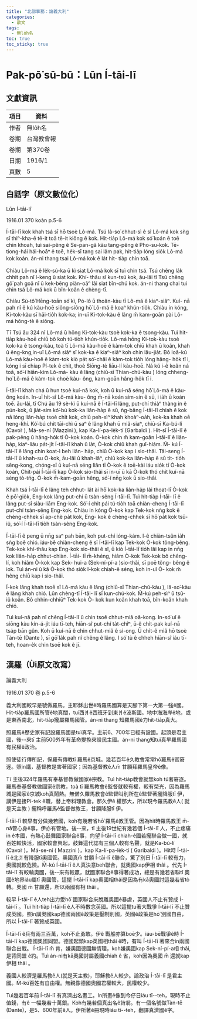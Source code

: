 ```yaml
---
title: "北部事務：論義大利"
categories:
  - 散文
tags:
  - 無lo̍h名
toc: true
toc_sticky: true
---
```


# Pak-pō͘ sū-bū：Lūn Í-tāi-lī

## 文獻資訊

| 項目 | 資料 |
|---|---|
| 作者 | 無lo̍h名 |
| 卷期 | 台灣教會報 |
| 卷期 | 第370卷 |
| 日期 | 1916/1 |
| 頁數 | 5 |

## 白話字（原文數位化）

Lūn Í-tāi-lī

1916.01 370 koàn p.5-6

Í-tāi-lī kok khah tsá sī hō tsoè Lô-má. Tsú Iâ-so͘ chhut-sì ê sî Lô-má kok sǹg sī thiⁿ-kha-ē tē-it toā tē-it kiông ê kok. Hit-tia̍p Lô-má kok só͘ koán ê toē chin khoah, tuì sai-pêng ê Se-pan-gâ kàu tang-pêng ê Pho-su-kok. Tē-tiong-hái hái-hoāⁿ ê toē, he̍k-sī tang sai lâm pak, hit-tia̍p lóng sio̍k Lô-má kok koán. án-ni thang tsai Lô-má kok ê la̍t hit- tia̍p chin toā.

Chiàu Lô-má ê le̍k-sú-ka ū kì siat Lô-má kok sī tuì chin tsá. Tsú chêng la̍k chhit pah nî í-keng ū siat kok. Khí- thâu sī kun-tsú kok, āu-lâi tī Tsú chêng gō͘ pah goā nî ū kek-bēng piàn-oāⁿ lâi siat bîn-chú kok. án-ni thang chai tuì chin tsá Lô-má kok ū bîn-koân ê chèng-tī.

Chiàu Sù-tô͘ Hēng-toān só͘ kì, Pó-lô ū thoân-kàu tī Lô-má ê kiaⁿ-siâⁿ. Kuí- nā pah nî ê kú kàu-hoē siông-siông hō͘ Lô-má ê koaⁿ khún-tio̍k. Chiàu in kóng, Ki-tok-kàu sī hāi-tio̍h kok-ka; in-uī Ki-tok-kàu ê lâng m̄ kam-goān pài Lô- má hông-tè ê siōng.

Tī Tsú āu 324 nî Lô-má ū hōng Ki-tok-kàu tsoè kok-ka ê tsong-kàu. Tuì hit-tia̍p kàu-hoē chiū bô koh tú-tio̍h khún-tio̍k. Lô-má hōng Ki-tok-kàu tsoè kok-ka ê tsong-kàu, toà tī Lô-má kàu-hoē ê kàm-tok chiū khah ū koân, khah ū êng-kng,in-uī Lô-má siâⁿ sī kok-ka ê kiaⁿ-siâⁿ koh chin lāu-jia̍t. Bô loā-kú Lô-má kàu-hoē ê kàm-tok kiò pa̍t só͘-chāi ê kàm-tok tio̍h lóng hâng- ho̍k tī i, kóng i sī chiap Pí-tek ê chit, thoè Siōng-tè liāu-lí kàu-hoē. Ná kú i-ê koân ná toā, só͘-í hiān-kim Lô-má- kàu ê lâng (chiū-sī Thian-chú-kàu ) lóng chheng-ho͘ Lô-má ê kàm-tok choè kàu- ông, kam-goān hâng-ho̍k tī i.

Í-tāi-lī khah chá ū hun tsoè kuí-nā kok, koh ū kuí-nā séng hō͘ Lô-má ê kàu-ông koán. In-uī hit-sî Lô-má kàu- ông m̄-nā koán sim-sin ê sū, i ia̍h ū koán toē. āu-lâi, tī Chú āu 19 sè-kì ū kuí-nā ê Í-tāi-lī lâng, put-chí thiàⁿ thàng in ê pún-kok, ū jia̍t-sim kó͘-bú kok-ka liân-ha̍p ê sū, ǹg-bāng Í-tāi-lī chiah ê kok nā lóng liân-ha̍p tsoè chi̍t kok, chiū peh-sìⁿ khah khoàⁿ-oa̍h, kok-ka khah oē heng-khí. Kó͘-bú chit tāi-chì ū saⁿ ê lâng khah ū miâ-siaⁿ, chiū-sī Ka-bú-lí (Cavo͘r ), Má-se-ní (Mazzini ), kap Ka-lí-pa-le̍k-tí (Garbaldi ). Hit-sî Í-tāi-lī ê pak-pêng ū hâng-ho̍k tī Ò-kok koán. Ò-kok chin m̄ kam-goān Í-tāi-lī ê liân-ha̍p, kiaⁿ-liáu pa̍t-ji̍t Í-tāi-lī khah ū la̍t, Ò-kok chiū khah guî-hiám. M̄- kú Í-tāi-lī ê lâng chin koat-ì beh liân- ha̍p, chiū Ò-kok kap i sio-thâi. Tāi-seng Í-tāi-lī ū khah-su Ò-kok, āu-lâi ū khah-iâⁿ, chiū kok-ka liân-ha̍p ê sū tit- tio̍h sêng-kong, chóng-sī ū kuí-nā séng liân tī Ò-kok ê toē-kài iáu sio̍k tī Ò-kok koán, Chit-pái Í-tāi-lī kap Ò-kok sio-thâi sī in-uī ū kā Ò-kok thó chit kuí-nā séng tò-tńg. Ò-kok m̄-kam-goān hêng, só͘-í nn̄g kok ū sio-thâi.

Khah tsá Í-tāi-lī ê lâng teh chhut- la̍t ài hō͘ kok-ka liân-ha̍p lâi thoat-lī Ò-kok ê pō͘-gio̍k, Eng-kok lâng put-chí ū tsàn-sêng Í-tāi-lī. Tuì hit-tia̍p Í-tāi- lī ê lâng put-sî siàu-liām Eng-kok. Só͘-í chit pái tú-tio̍h toā chiàn-cheng Í-tāi-lī put-chí tsàn-sêng Eng-kok. Chiàu in kóng Ò-kok kap Tek-kok nn̄g kok ê chèng-chhek sī ap-chè pa̍t kok, Eng- kok ê chèng-chhek sī hō͘ pa̍t kok tsū- iû, só͘-í Í-tāi-lī tio̍h tsàn-sêng Eng-kok.

Í-tāi-lī ê peng ū nn̄g saⁿ pah bān, koh put-chí ióng-kám. I-ê chiàn-tsûn ia̍h sǹg boē chió. iáu-bē chiàn-cheng ê sî Í-tāi-lī kap Tek-kok Ò-kok tông-bêng. Tek-kok khí-thâu kap Eng-kok sio-thâi ê sî, ū kiò Í-tāi-lī tio̍h lâi kap in nn̄g kok liân-ha̍p chhut-chiàn. Í-tāi- lī m̄-khéng, hiâm Ò-kok Tek-kok bô chêng-lí, koh hiâm Ò-kok kap Sek- hui-a (Sek-ní-pí-a )sio-thâi, sī poē tông- bêng ê iok. Tuì án-ni ū kā Ò-kok thó sio̍k I-kok chiah-ê séng, koh in-uī Ò- kok m̄ hêng chiū kap i sio-thâi.

Í-kok lâng khah tsoē sī Lô-má kàu ê lâng (chiū-sī Thian-chú-kàu ), Iâ-so͘-kàu ê lâng khah chió. Lūn chèng-tī Í-tāi- lī sī kun-chú-kok. M̄-kú peh-sìⁿ ū tsū- iû koân. Bô chhin-chhiūⁿ Tek-kok Ò- kok kun koân khah toā, bîn-koân khah chió.

Tuì kuí-nā pah nî chêng Í-tāi-lī ū chin tsoē chhut-miâ oā-kong. In-só͘ uī ê siōng kàu kin-á-ji̍t iáu tī-teh, hiān-sî put-chí ta̍t-chîⁿ, ū-ê chi̍t-pak kuí-nā tsa̍p bān gûn. Koh ū kuí-nā ê chin chhut-miâ ê si-ong. Ū chi̍t-ê miâ hō tsoè Tàn-tē (Dante ), sī gō͘ la̍k pah nî chêng ê lâng. I só͘ tù ê chheh hiān-sî iáu tī-teh, hoan-e̍k chin tsoē kok ê jī.

## 漢羅（Ùi原文改寫）

論義大利

1916.01 370 卷 p.5-6

義大利國較早是號做羅馬。主耶穌出世ê時羅馬國算是天腳下第一大第一強ê國。Hit-tia̍p羅馬國所管ê地真闊，tuì西爿ê西班牙到東爿ê波斯國。地中海海岸ê地，或是東西南北，hit-tia̍p攏屬羅馬國管。án-ni thang 知羅馬國ê力hit-tia̍p真大。

照羅馬ê歷史家有記設羅馬國是tuì真早。主前6、700年已經有設國。起頭是君主國，後--來tī 主前500外年有革命變換來設民主國。án-ni thang知tuì真早羅馬國有民權ê政治。

照使徒行傳所記，保羅有傳教tī 羅馬ê京城。幾若百年ê久教會常常hō͘羅馬ê官窘逐。照in講，基督教是害著國家；因為基督教ê人m̄ 甘願拜羅馬皇帝ê像。

Tī 主後324年羅馬有奉基督教做國家ê宗教。Tuì hit-tia̍p教會就無koh tú著窘逐。羅馬奉基督教做國家ê宗教，toà tī 羅馬教會ê監督就較有權，較有榮光，因為羅馬城是國家ê京城koh真鬧熱。無偌久羅馬教會ê監督叫別所在ê監督著攏降服tī 伊，講伊是接Pí-tek ê職，替上帝料理教會。那久伊ê 權那大，所以現今羅馬教ê人( 就是天主教 ) 攏稱呼羅馬ê監督做教王，甘願降服tī 伊。

Í-tāi-lī 較早有分做幾若國，koh有幾若省hō͘ 羅馬ê教王管。因為hit時羅馬教王 m̄-nā管心身ê事，伊亦有管地。後--來，tī 主後19世紀有幾若個 Í-tāi-lī 人，不止疼痛in ê本國，有熱心鼓舞國家聯合ê事，向望 Í-tāi-lī chiah-ê國若攏聯合做一國，就百姓較快活，國家較會興起。鼓舞這代誌有三個人較有名聲，就是Ka-bú-lí (Cavo͘r )，Má-se-ní ( Mazzini )，kap Ka-lí-pa-le̍k-tí ( Garibaldi )。Hit時 Í-tāi-lī ê北爿有降服tī奧國管。奧國真m̄ 甘願 Í-tāi-lī ê聯合，驚了別日 Í-tāi-lī 較有力，奧國就較危險。M̄-kú Í-tāi-lī ê人真決意beh聯合，就奧國kap伊相 thâi 。代先 Í-tāi-lī 有較輸奧國，後--來有較贏，就國家聯合ê事得著成功，總是有幾若省聯tī 奧國ê地界iáu屬tī 奧國管，這擺 Í-tāi-lī kap奧國相thâi是因為有kā奧國討這幾若省tò轉。奧國 m̄ 甘願還，所以兩國有相 thâi 。

較早 Í-tāi-lī ê人teh出力愛hō͘ 國家聯合來脫離奧國ê暴虐，英國人不止有贊成 Í-tāi-lī 。Tuì hit-tia̍p Í-tāi-lī ê人不時數念英國。所以這擺tu著大戰爭 Í-tāi-lī 不止贊成英國。照in講奧國kap德國兩國ê政策是壓制別國，英國ê政策是hō͘ 別國自由，所以 Í-tāi-lī 著贊成英國。

Í-tāi-lī ê兵有兩三百萬，koh不止勇敢。伊ê 戰船亦算boē少。iáu-bē戰爭ê時 Í-tāi-lī kap德國奧國同盟。德國起頭kap英國相thâi ê時，有叫 Í-tāi-lī 著來合in兩國聯合出戰。 Í-tāi-lī m̄ 肯，嫌奧國德國無情理，koh嫌奧國kap Sek-ní-pí-a相 thâi,是背同盟 ê約。Tuì án-ni有kā奧國討屬義國chiah ê 省，koh因為奧國 m̄ 還就kap伊相 thâi 。

義國人較濟是羅馬教ê人(就是天主教)，耶穌教ê人較少。論政治 Í-tāi-lī 是君主國。M̄-kú百姓有自由權。無親像德國奧國君權較大，民權較少。

Tuì幾若百年前 Í-tāi-lī 有真濟出名畫工。In所畫ê像到今仔日iáu tī--teh，現時不止值錢，有ê 一幅幾若十萬銀。Koh有幾若個真出名ê詩翁。有一個名號做Tàn-tē (Dante)，是5、600年前ê人。伊所著ê冊現時iáu tī--teh，翻譯真濟國ê字。
